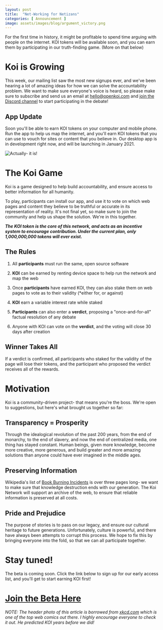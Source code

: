 ```yaml
---
layout: post
title:  "Net-Working for Netizans"
categories: [ Announcement ]
image: assets/images/blog/argument_victory.png
---
```


For the first time in history, it might be profitable to spend time arguing with people on the internet. KOI tokens will be available soon, and you can earn  them by participating in our truth-finding game. (More on that below)

# Koi is Growing
This week, our mailing list saw the most new signups ever, and we've been hearing a lot of amazing ideas for how we can solve the accountability problem. We want to make sure everyone's voice is heard, so please make sure to subscribe and send us an email at <a target="_blank" href="mailto:hello@openkoi.com">hello@openkoi.com</a> and <a target="_blank" href="https://discord.gg/e3VrUT4DuP">join the Discord channel</a> to start participating in the debate!

## App Update
Soon you'll be able to earn KOI tokens on your computer and mobile phone. Run the app to help us map the internet, and you'll earn KOI tokens that you can use to vouch for sites or content that you believe in. Our desktop app is in development right now, and will be launching in January 2021. 

<img title="Actually- it is!" alt="Actually- it is!" src="/assets/images/blog/netizans.jpg">

# The Koi Game
Koi is a game designed to help build accountability, and ensure access to better information for all humanity. 

To play, participants can install our app, and use it to vote on which web pages and content they believe to be truthful or accurate in its representation of reality. It's not final yet, so make sure to join the community and help us shape the solution. We're in this together.

_**The KOI token is the core of this network, and acts as an incentive system to encourage contribution. Under the current plan, only 1,000,000,000 tokens will ever exist.**_

## The Rules
1. All <b>participants</b> must run the same, open source software 

2. <b>KOI</b> can be earned by renting device space to help run the network and map the web

3. Once <b>participants</b> have earned KOI, they can also stake them on web pages to vote as to their validity (*either for, or against)

4. <b>KOI</b> earn a variable interest rate while staked

5. <b>Participants</b> can also enter a <b>verdict</b>, proposing a "once-and-for-all" factual resolution of any debate

6. Anyone with KOI can vote on the <b>verdict</b>, and the voting will close 30 days after creation

## Winner Takes All
If a verdict is confirmed, all participants who staked for the validity of the page will lose their tokens, and the participant who proposed the verdict receives all of the rewards. 

# Motivation 
Koi is a community-driven project- that means you're the boss. We're open to suggestions, but here's what brought us together so far:

## Transparency = Prosperity
Through the idealogical revolution of the past 200 years, from the end of monarchy, to the end of slavery, and now the end of centralized media, one thing has stayed constant. Human beings, given more knowledge, become more creative, more generous, and build greater and more amazing solutions than anyone could have ever imagined in the middle ages. 

## Preserving Information
Wikipedia's list of <a target="_blank" href="https://en.wikipedia.org/wiki/List_of_book-burning_incidents">Book Burning Incidents</a> is over three pages long- we want to make sure that knowledge destruction ends with our generation. The Koi Network will support an archive of the web, to ensure that reliable information is preserved at all costs. 

## Pride and Prejudice
The purpose of stories is to pass on our legacy, and ensure our cultural heritage to future generations. Unfortunately, culture is powerful, and there have always been attempts to corrupt this process. We hope to fix this by bringing everyone into the fold, so that we can all participate together.

# Stay tuned!
The beta is coming soon. Click the link below to sign up for our early access list, and you'll get to start earning KOI first!

<h1><a href="https://xyz.us2.list-manage.com/subscribe?u=9842d27bd152b5314774b184c&id=0d4d6aff75" class="cta_button">Join the Beta Here</a></h1>

*NOTE: The header photo of this article is borrowed from <a href="https://xkcd.com/">xkcd.com</a> which is one of the top web comics out there. I highly encourage everyone to check it out. He predicted KOI years before we did!*
